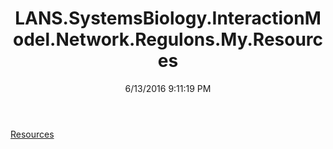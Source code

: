 ﻿---
title: LANS.SystemsBiology.InteractionModel.Network.Regulons.My.Resources
date: 6/13/2016 9:11:19 PM
---

[Resources](T-LANS.SystemsBiology.InteractionModel.Network.Regulons.My.Resources.Resources.html)
